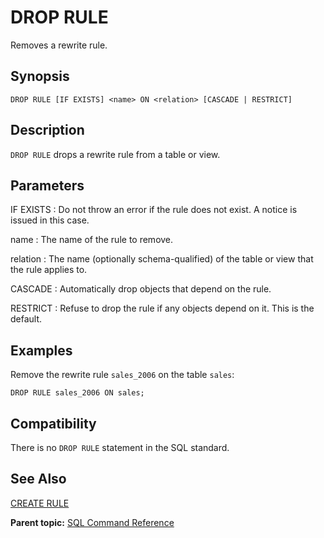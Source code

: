 # DROP RULE 

Removes a rewrite rule.

## Synopsis 

``` {#sql_command_synopsis}
DROP RULE [IF EXISTS] <name> ON <relation> [CASCADE | RESTRICT]
```

## Description 

`DROP RULE` drops a rewrite rule from a table or view.

## Parameters 

IF EXISTS
:   Do not throw an error if the rule does not exist. A notice is issued in this case.

name
:   The name of the rule to remove.

relation
:   The name \(optionally schema-qualified\) of the table or view that the rule applies to.

CASCADE
:   Automatically drop objects that depend on the rule.

RESTRICT
:   Refuse to drop the rule if any objects depend on it. This is the default.

## Examples 

Remove the rewrite rule `sales_2006` on the table `sales`:

```
DROP RULE sales_2006 ON sales;
```

## Compatibility 

There is no `DROP RULE` statement in the SQL standard.

## See Also 

[CREATE RULE](CREATE_RULE.html)

**Parent topic:** [SQL Command Reference](../sql_commands/sql_ref.html)

